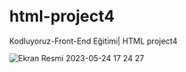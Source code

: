 # html-project4
Kodluyoruz-Front-End Eğitimi| HTML project4

![Ekran Resmi 2023-05-24 17 24 27](https://github.com/SedaToraman/html-project3/assets/95501927/6e199d8a-5df9-4307-849f-b68641adf2b4)

